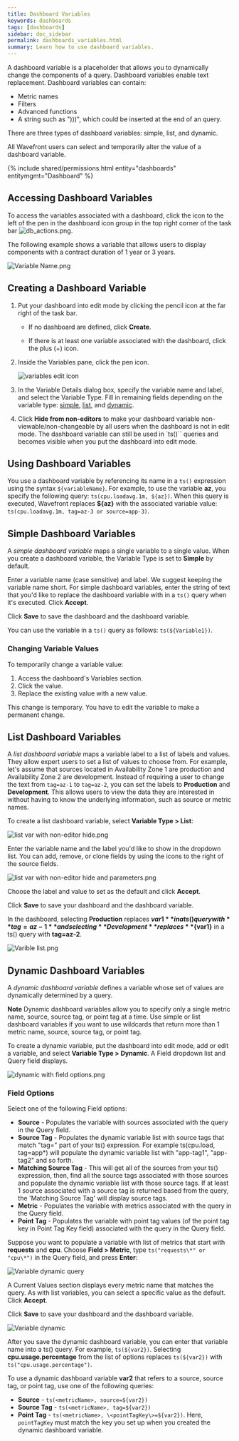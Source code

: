 ```yaml
---
title: Dashboard Variables
keywords: dashboards
tags: [dashboards]
sidebar: doc_sidebar
permalink: dashboards_variables.html
summary: Learn how to use dashboard variables.
---
```

A dashboard variable is a placeholder that allows you to dynamically change the components of a query. Dashboard variables enable text replacement. Dashboard variables can contain:
* Metric names
* Filters
* Advanced functions
* A string such as ")))", which could be inserted at the end of an query.

There are three types of dashboard variables: simple, list, and dynamic.

All Wavefront users can select and temporarily alter the value of a dashboard variable.

{% include shared/permissions.html entity="dashboards" entitymgmt="Dashboard" %}

## Accessing Dashboard Variables

To access the variables associated with a dashboard, click the icon to the left of the pen in the dashboard icon group in the top right corner of the task bar ![db_actions.png](images/db_actions.png#inline).

The following example shows a variable that allows users to display components with a contract duration of 1 year or 3 years.

![Variable Name.png](images/db_var_name.png)

## Creating a Dashboard Variable

1.  Put your dashboard into edit mode by clicking the pencil icon at the far right of the task bar.

    - If no dashboard are defined, click **Create**.

    - If there is at least one variable associated with the dashboard, click the plus (+) icon.

2.  Inside the Variables pane, click the pen icon.

    ![variables edit icon](images/variables_edit.png)

3.  In the Variable Details dialog box, specify the variable name and label, and select the Variable Type. Fill in remaining fields depending on the variable type: [simple](#simple), [list](#list), and [dynamic](#dynamic).
4.  Click **Hide from non-editors** to make your dashboard variable non-viewable/non-changeable by all users when the dashboard is not in edit mode. The dashboard variable can still be used in `ts()`` queries and becomes visible when you put the dashboard into edit mode.

## Using Dashboard Variables

You use a dashboard variable by referencing its name in a `ts()` expression using the syntax `${variableName}`. For example, to use the variable **az**, you specify the following query: `ts(cpu.loadavg.1m, ${az})`. When this query is executed, Wavefront replaces **${az}** with the associated variable value: `ts(cpu.loadavg.1m, tag=az-3 or source=app-3)`.

<span id="simple"></span>

## Simple Dashboard Variables

A *simple dashboard variable* maps a single variable to a single value. When you create a dashboard variable, the Variable Type is set to **Simple** by default.

Enter a variable name (case sensitive) and label. We suggest keeping the variable name short. For simple dashboard variables, enter the string of text that you'd like to replace the dashboard variable with in a `ts()` query when it's executed. Click **Accept**.

Click **Save** to save the dashboard and the dashboard variable.

You can use the variable in a `ts()` query as follows: `ts(${Variable1})`.

### Changing Variable Values

To temporarily change a variable value:
1. Access the dashboard's Variables section.
2. Click the value.
3. Replace the existing value with a new value.

This change is temporary. You have to edit the variable to make a permanent change.
<span id="list"></span>

## List Dashboard Variables

A *list dashboard variable* maps a variable label to a list of labels and values. They allow expert users to set a list of values to choose from. For example, let's assume that sources located in Availability Zone 1 are production and Availability Zone 2 are development. Instead of requiring a user to change the text from `tag=az-1` to `tag=az-2`, you can set the labels to **Production** and **Development**. This allows users to view the data they are interested in without having to know the underlying information, such as source or metric names.

To create a list dashboard variable, select **Variable Type > List**:

![list var with non-editor hide.png](images/db_var_list_with_non-editor_hide.png)

Enter the variable name and the label you'd like to show in the dropdown list. You can add, remove, or clone fields by using the icons to the right of the source fields.

![list var with non-editor hide and parameters.png](images/db_var_list_with_non-editor_hide_and_parameters.png)

Choose the label and value to set as the default and click **Accept**.

Click **Save** to save your dashboard and the dashboard variable.

In the dashboard, selecting **Production** replaces **${var1}** in a ts() query with **tag=az-1** and selecting **Development** replaces **${var1}** in a ts() query with **tag=az-2**.

![Varible list.png](images/db_var_list.png)

<span id="dynamic"></span>

## Dynamic Dashboard Variables

A *dynamic dashboard variable* defines a variable whose set of values are dynamically determined by a query.

**Note** Dynamic dashboard variables allow you to specify only a single metric name, source, source tag, or point tag at a time. Use simple or list dashboard variables if you want to use wildcards that return more than 1 metric name, source, source tag, or point tag.

To create a dynamic variable, put the dashboard into edit mode, add or edit a variable, and select **Variable Type > Dynamic**. A Field dropdown list and Query field displays.

![dynamic with field options.png](images/db_var_dynamic_with_field_options.png)

### Field Options

Select one of the following Field options:

-   **Source** - Populates the variable with sources associated with the query in the Query field.
-   **Source Tag** - Populates the dynamic variable list with source tags that match "tag=" part of your ts() expression. For example ts(cpu.load, tag=app*) will populate the dynamic variable list with "app-tag1", "app-tag2" and so forth.
-   **Matching Source Tag** - This will get all of the sources from your ts() expression, then, find all the source tags associated with those sources and populate the dynamic variable list with those source tags. If at least 1 source associated with a source tag is returned based from the query, the 'Matching Source Tag' will display source tags.
-   **Metric** - Populates the variable with metrics associated with the query in the Query field.
-   **Point Tag** - Populates the variable with point tag values (of the point tag key in Point Tag Key field) associated with the query in the Query field.

Suppose you want to populate a variable with list of metrics that start with **requests** and **cpu**. Choose **Field > Metric**, type `ts("requests\*" or "cpu\*")` in the Query field, and press **Enter**:

![Variable dynamic query](images/db_var_dynamic_query.png)

A Current Values section displays every metric name that matches the query. As with list variables, you can select a specific value as the default. Click **Accept**.

Click **Save** to save your dashboard and the dashboard variable.

![Variable dynamic](images/db_var_dynamic.png)

After you save the dynamic dashboard variable, you can enter that variable name into a ts() query. For example, `ts(${var2})`. Selecting **cpu.usage.percentage** from the list of options replaces `ts(${var2})` with `ts("cpu.usage.percentage")`.

To use a dynamic dashboard variable **var2** that refers to a source, source tag, or point tag, use one of the following queries:

-   **Source** - `ts(<metricName>, source=${var2})`
-   **Source Tag** - `ts(<metricName>, tag=${var2})`
-   **Point Tag** - `ts(<metricName>, \<pointTagKey\>=${var2})`. Here, `pointTagKey` must match the key you set up when you created the dynamic dashboard variable.
